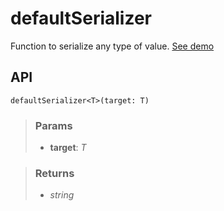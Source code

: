 # defaultSerializer
Function to serialize any type of value. [See demo](https://react-tools.ndria.dev/#/utils/defaultSerializer)

## API

```tsx
defaultSerializer<T>(target: T)
```


> ### Params
>
> - __target__: _T_
>



> ### Returns
>
> 
> - _string_  
>